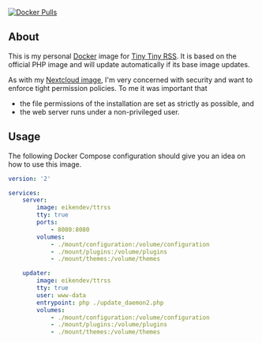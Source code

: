 [![Docker Pulls](https://img.shields.io/docker/pulls/eikendev/ttrss-docker)](https://hub.docker.com/r/eikendev/ttrss-docker)

## About

This is my personal [Docker](https://www.docker.com/) image for [Tiny Tiny RSS](https://tt-rss.org/).
It is based on the official PHP image and will update automatically if its base image updates.

As with my [Nextcloud image](https://github.com/eikendev/nextcloud-docker), I'm very concerned with security and want to enforce tight permission policies.
To me it was important that
- the file permissions of the installation are set as strictly as possible, and
- the web server runs under a non-privileged user.

## Usage

The following Docker Compose configuration should give you an idea on how to use this image.
```yaml
version: '2'

services:
    server:
        image: eikendev/ttrss
        tty: true
        ports:
            - 8080:8080
        volumes:
            - ./mount/configuration:/volume/configuration
            - ./mount/plugins:/volume/plugins
            - ./mount/themes:/volume/themes

    updater:
        image: eikendev/ttrss
        tty: true
        user: www-data
        entrypoint: php ./update_daemon2.php
        volumes:
            - ./mount/configuration:/volume/configuration
            - ./mount/plugins:/volume/plugins
            - ./mount/themes:/volume/themes
```
